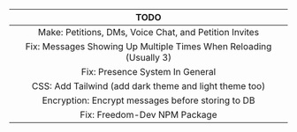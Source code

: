 |                                TODO                                |
| :----------------------------------------------------------------: |
|          Make: Petitions, DMs, Voice Chat, and Petition Invites    |
| Fix: Messages Showing Up Multiple Times When Reloading (Usually 3) |
|                  Fix: Presence System In General                   |
| CSS: Add Tailwind (add dark theme and light theme too)             |
| Encryption: Encrypt messages before storing to DB                  |
| Fix: Freedom-Dev NPM Package                                       |
